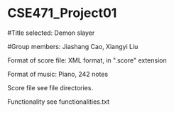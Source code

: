 # CSE471_Project01

#Title selected: Demon slayer

#Group members: Jiashang Cao, Xiangyi Liu

Format of score file: XML format, in ".score" extension

Format of music: Piano, 242 notes

Score file see file directories.

Functionality see functionalities.txt
